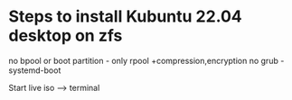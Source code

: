 # Steps to install Kubuntu 22.04 desktop on zfs

no bpool or boot partition - only rpool +compression,encryption
no grub - systemd-boot

Start live iso --> terminal
